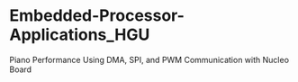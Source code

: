 # Embedded-Processor-Applications_HGU
Piano Performance Using DMA, SPI, and PWM Communication with Nucleo Board
